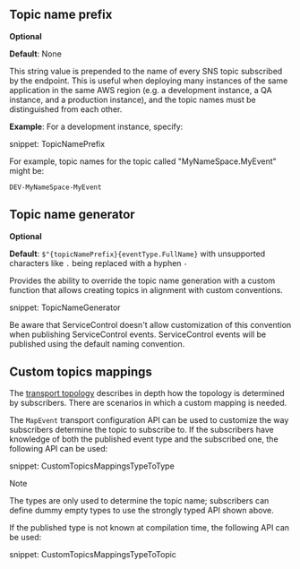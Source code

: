 ## Topic name prefix

**Optional**

**Default**: None

This string value is prepended to the name of every SNS topic subscribed by the endpoint. This is useful when deploying many instances of the same application in the same AWS region (e.g. a development instance, a QA instance, and a production instance), and the topic names must be distinguished from each other.

**Example**: For a development instance, specify:

snippet: TopicNamePrefix

For example, topic names for the topic called "MyNameSpace.MyEvent" might be:

```
DEV-MyNameSpace-MyEvent
```

## Topic name generator

**Optional**

**Default**: `$"{topicNamePrefix}{eventType.FullName}` with unsupported characters like `.` being replaced with a hyphen `-`

Provides the ability to override the topic name generation with a custom function that allows creating topics in alignment with custom conventions.

snippet: TopicNameGenerator

Be aware that ServiceControl doesn't allow customization of this convention when publishing ServiceControl events. ServiceControl events will be published using the default naming convention.

## Custom topics mappings

The [transport topology](topology.md#sqs-publishsubscribe) describes in depth how the topology is determined by subscribers. There are scenarios in which a custom mapping is needed.

The `MapEvent` transport configuration API can be used to customize the way subscribers determine the topic to subscribe to. If the subscribers have knowledge of both the published event type and the subscribed one, the following API can be used:

snippet: CustomTopicsMappingsTypeToType

> [!NOTE]
> The types are only used to determine the topic name; subscribers can define dummy empty types to use the strongly typed API shown above.

If the published type is not known at compilation time, the following API can be used:

snippet: CustomTopicsMappingsTypeToTopic